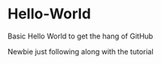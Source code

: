 # Hello-World
Basic Hello World to get the hang of GitHub

Newbie just following along with the tutorial
